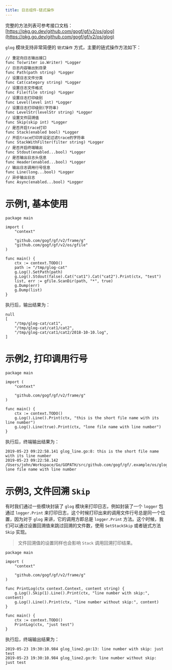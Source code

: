 ```yaml
---
title: 日志组件-链式操作
---
```


完整的方法列表可参考接口文档： [https://pkg.go.dev/github.com/gogf/gf/v2/os/glog](https://pkg.go.dev/github.com/gogf/gf/v2/os/glog)

`glog` 模块支持非常简便的 `链式操作` 方式，主要的链式操作方法如下：

```
// 重定向日志输出接口
func To(writer io.Writer) *Logger
// 日志内容输出到目录
func Path(path string) *Logger
// 设置日志文件分类
func Cat(category string) *Logger
// 设置日志文件格式
func File(file string) *Logger
// 设置日志打印级别
func Level(level int) *Logger
// 设置日志打印级别(字符串)
func LevelStr(levelStr string) *Logger
// 设置文件回溯值
func Skip(skip int) *Logger
// 是否开启trace打印
func Stack(enabled bool) *Logger
// 开启trace打印并设定过滤trace的字符串
func StackWithFilter(filter string) *Logger
// 是否开启终端输出
func Stdout(enabled...bool) *Logger
// 是否输出日志头信息
func Header(enabled...bool) *Logger
// 输出日志调用行号信息
func Line(long...bool) *Logger
// 异步输出日志
func Async(enabled...bool) *Logger
```

# 示例1, 基本使用

```
package main

import (
	"context"

	"github.com/gogf/gf/v2/frame/g"
	"github.com/gogf/gf/v2/os/gfile"
)

func main() {
	ctx := context.TODO()
	path := "/tmp/glog-cat"
	g.Log().SetPath(path)
	g.Log().Stdout(false).Cat("cat1").Cat("cat2").Print(ctx, "test")
	list, err := gfile.ScanDir(path, "*", true)
	g.Dump(err)
	g.Dump(list)
}
```

执行后，输出结果为：

```
null
[
	"/tmp/glog-cat/cat1",
	"/tmp/glog-cat/cat1/cat2",
	"/tmp/glog-cat/cat1/cat2/2018-10-10.log",
]
```

# 示例2, 打印调用行号

```
package main

import (
	"context"

	"github.com/gogf/gf/v2/frame/g"
)

func main() {
	ctx := context.TODO()
	g.Log().Line().Print(ctx, "this is the short file name with its line number")
	g.Log().Line(true).Print(ctx, "lone file name with line number")
}
```

执行后，终端输出结果为：

```
2019-05-23 09:22:58.141 glog_line.go:8: this is the short file name with its line number
2019-05-23 09:22:58.142 /Users/john/Workspace/Go/GOPATH/src/github.com/gogf/gf/.example/os/glog/glog_line.go:9: lone file name with line number
```

# 示例3, 文件回溯 `Skip`

有时我们通过一些模块封装了 `glog` 模块来打印日志，例如封装了一个 `logger` 包通过 `logger.Print` 来打印日志，这个时候打印出来的调用文件行号总是同一个位置，因为对于 `glog` 来讲，它的调用方即总是 `logger.Print` 方法。这个时候，我们可以通过设置回溯值来跳过回溯的文件数，使用 `SetStackSkip` 或者链式方法 `Skip` 实现。

> 文件回溯值的设置同样也会影响 `Stack` 调用回溯打印结果。

```
package main

import (
	"context"

	"github.com/gogf/gf/v2/frame/g"
)

func PrintLog(ctx context.Context, content string) {
	g.Log().Skip(1).Line().Print(ctx, "line number with skip:", content)
	g.Log().Line().Print(ctx, "line number without skip:", content)
}

func main() {
	ctx := context.TODO()
	PrintLog(ctx, "just test")
}
```

执行后，终端输出结果为：

```
2019-05-23 19:30:10.984 glog_line2.go:13: line number with skip: just test
2019-05-23 19:30:10.984 glog_line2.go:9: line number without skip: just test
```
